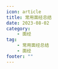 ```yaml
---
icon: article
title: 常用面经总结
date: 2023-08-02
category:
    - 面经
tag:
    - 常用面经总结
    - 面经
footer: ""
---
```


